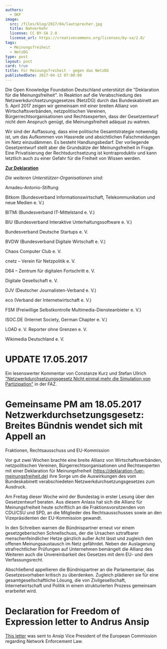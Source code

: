 ```yaml
---
authors:
  - OKF
image:
  src: /files/blog/2017/04/lautsprecher.jpg
  title: Nahverkehr
  license: CC BY-SA 2.0
  license_url: https://creativecommons.org/licenses/by-sa/2.0/
tags:
  - Meinungsfreiheit
  - NetzDG
type: post
layout: post
card: true
title: Für Meinungsfreiheit - gegen das NetzDG
publishedDate: 2017-04-12 07:00:00
---
```


Die Open Knowledge Foundation Deutschland unterstützt die "Deklaration für die Meinungsfreiheit". In Reaktion auf die Verabschiedung des Netzwerkdurchsetzungsgesetzes (NetzDG) durch das Bundeskabinett am 5. April 2017 zeigen wir gemeinsam mit einer breiten Allianz von Wirtschaftsverbänden, netzpolitischen Vereinen, Bürgerrechtsorganisationen und Rechtsexperten, dass der Gesetzentwurf nicht dem Anspruch genügt, die Meinungsfreiheit adäquat zu wahren.

Wir sind der Auffassung, dass eine politische Gesamtstrategie notwendig ist, um das Aufkommen von Hassrede und absichtlichen Falschmeldungen im Netz einzudämmen. Es besteht Handlungsbedarf. Der vorliegende Gesetzentwurf stellt aber die Grundsätze der Meinungsfreiheit in Frage. Eine Privatisierung der Rechtsdurchsetzung ist kontraproduktiv und kann letztlich auch zu einer Gefahr für die Freiheit von Wissen werden.

**[Zur Deklaration](http://deklaration-fuer-meinungsfreiheit.de/)**

_Die weiteren Unterstützer-Organisationen sind:_

Amadeu-Antonio-Stiftung

Bitkom (Bundesverband Informationswirtschaft, Telekommunikation und neue Medien e. V.)

BITMi (Bundesverband IT-Mittelstand e. V.)

BIU (Bundesverband Interaktive Unterhaltungssoftware e. V.)

Bundesverband Deutsche Startups e. V.

BVDW (Bundesverband Digitale Wirtschaft e. V.)

Chaos Computer Club e. V.

cnetz – Verein für Netzpolitik e. V.

D64 – Zentrum für digitalen Fortschritt e. V.

Digitale Gesellschaft e. V.

DJV (Deutscher Journalisten-Verband e. V.)

eco (Verband der Internetwirtschaft e. V.)

FSM (Freiwillige Selbstkontrolle Multimedia-Diensteanbieter e. V.)

ISOC.DE (Internet Society, German Chapter e. V.)

LOAD e. V.
<a id="Update"></a>
Reporter ohne Grenzen e. V.

Wikimedia Deutschland e. V.

# UPDATE 17.05.2017

<a id="Pressemitteilung"></a>

Ein lesenswerter Kommentar von Constanze Kurz und Stefan Ullrich
["Netzwerkdurchsetzungsgesetz
Nicht einmal mehr die Simulation von Partizipation"](http://www.faz.net/aktuell/feuilleton/aus-dem-maschinenraum/netzwerkdurchsetzungsgesetz-nicht-einmal-mehr-die-simulation-von-partizipation-15015559.html) in der FAZ.

# Gemeinsame PM am 18.05.2017 Netzwerkdurchsetzungsgesetz: Breites Bündnis wendet sich mit Appell an

Fraktionen, Rechtsausschuss und EU-Kommission

Vor gut zwei Wochen brachte eine breite Allianz von
Wirtschaftsverbänden, netzpolitischen Vereinen,
Bürgerrechtsorganisationen und Rechtsexperten mit einer Deklaration für
Meinungsfreiheit (https://deklaration-fuer-meinungsfreiheit.de) ihre
Sorge um die Auswirkungen des vom Bundeskabinett verabschiedeten
Netzwerkdurchsetzungsgesetzes zum Ausdruck.

Am Freitag dieser Woche wird der Bundestag in erster Lesung über den
Gesetzentwurf beraten. Aus diesem Anlass hat sich die Allianz für
Meinungsfreiheit heute schriftlich an die Fraktionsvorsitzenden von
CDU/CSU und SPD, an die Mitglieder des Rechtsausschusses sowie an den
Vizepräsidenten der EU-Kommission gewandt.

In den Schreiben warnen die Bündnispartner erneut vor einem
gesetzgeberischen Schnellschuss, der die Ursachen sztrafbarer
menschenfeindlicher Hetze gänzlich außer Acht lässt und zugleich den
offenen Meinungsaustausch im Netz gefährdet. Neben der Auslagerung
strafrechtlicher Prüfungen auf Unternehmen bemängelt die Allianz des
Weiteren auch die Unvereinbarkeit des Gesetzes mit dem EU- und dem
Verfassungsrecht.

<a id="Letter"></a>

Abschließend appellieren die Bündnispartner an die Parlamentarier, das
Gesetzesvorhaben kritisch zu überdenken. Zugleich plädieren sie für eine
gesamtgesellschaftliche Lösung, die von Zivilgesellschaft,
Internetwirtschaft und Politik in einem strukturierten Prozess gemeinsam
erarbeitet wird.

# Declaration for Freedom of Expression letter to Andrus Ansip

[This letter](https://github.com/okfde/okfn.de/blob/main/static/files/blog/2017/05/Letter-NetzDG-Ansip.pdf) was sent to Ansip Vice President of the European Commission regarding Network Enforcement Law.
